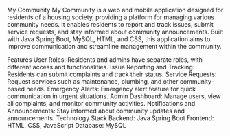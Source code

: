 My Community
My Community is a web and mobile application designed for residents of a housing society, providing a platform for managing various community needs. It enables residents to report and track issues, submit service requests, and stay informed about community announcements. Built with Java Spring Boot, MySQL, HTML, and CSS, this application aims to improve communication and streamline management within the community.

Features
User Roles: Residents and admins have separate roles, with different access and functionalities.
Issue Reporting and Tracking: Residents can submit complaints and track their status.
Service Requests: Request services such as maintenance, plumbing, and other community-based needs.
Emergency Alerts: Emergency alert feature for quick communication in urgent situations.
Admin Dashboard: Manage users, view all complaints, and monitor community activities.
Notifications and Announcements: Stay informed about community updates and announcements.
Technology Stack
Backend: Java Spring Boot
Frontend: HTML, CSS, JavaScript
Database: MySQL

